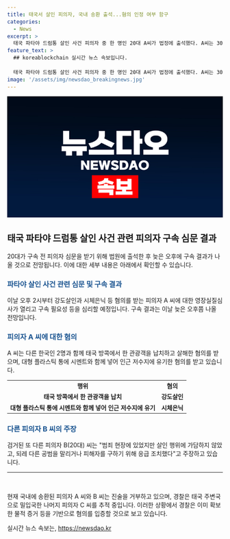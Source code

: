 ```yaml
---
title: 태국서 살인 피의자, 국내 송환 출석...혐의 인정 여부 함구
categories:
  - News
excerpt: >
  태국 파타야 드럼통 살인 사건 피의자 중 한 명인 20대 A씨가 법정에 출석했다. A씨는 30대 한국인을 차량에 태워 납치한 뒤 살해하고, 시체를 시멘트와 함께 플라스틱 통에 넣어 저수지에 유기한 혐의를 받는다. 58일 만에 국내 송환된 A씨는 현재 진술을 거부하고 있다. 또 다른 피의자 B씨는 혐의를 부인하고 있지만, 경찰은 범행을 입증할 물적 증거를 이미 확보했다. 현재 남은 피의자 C씨는 태국 주변국으로 밀입국한 것으로 추정되며, 경찰이 추적 중에 있다. A씨의 구속 결과는 늦은 오후에 나올 예정이다.
feature_text: >
  ## koreablockchain 실시간 뉴스 속보입니다.

  태국 파타야 드럼통 살인 사건 피의자 중 한 명인 20대 A씨가 법정에 출석했다. A씨는 30대 한국인을 차량에 태워 납치한 뒤 살해하고, 시체를 시멘트와 함께 플라스틱 통에 넣어 저수지에 유기한 혐의를 받는다. 58일 만에 국내 송환된 A씨는 현재 진술을 거부하고 있다. 또 다른 피의자 B씨는 혐의를 부인하고 있지만, 경찰은 범행을 입증할 물적 증거를 이미 확보했다. 현재 남은 피의자 C씨는 태국 주변국으로 밀입국한 것으로 추정되며, 경찰이 추적 중에 있다. A씨의 구속 결과는 늦은 오후에 나올 예정이다.
image: '/assets/img/newsdao_breakingnews.jpg'
---
```


<p><img src="/assets/img/newsdao_breakingnews.jpg" alt="koreablockchain 속보" /></p>

<h2 data-ke-size="size26">태국 파타야 드럼통 살인 사건 관련 피의자 구속 심문 결과</h2>

<p data-ke-size="size16">20대가 구속 전 피의자 심문을 받기 위해 법원에 출석한 후 늦은 오후에 구속 결과가 나올 것으로 전망됩니다. 이에 대한 세부 내용은 아래에서 확인할 수 있습니다.</p>

<h3><b><span style="color: #1a5490;">파타야 살인 사건 관련 심문 및 구속 결과</span></b></h3>

<p data-ke-size="size16">이날 오후 2시부터 강도살인과 시체은닉 등 혐의를 받는 피의자 A 씨에 대한 영장실질심사가 열리고 구속 필요성 등을 심리할 예정입니다. 구속 결과는 이날 늦은 오후쯤 나올 전망입니다.</p>

<h3><b><span style="color: #1a5490;">피의자 A 씨에 대한 혐의</span></b></h3>

<p data-ke-size="size16">A 씨는 다른 한국인 2명과 함께 태국 방콕에서 한 관광객을 납치하고 살해한 혐의를 받으며, 대형 플라스틱 통에 시멘트와 함께 넣어 인근 저수지에 유기한 혐의를 받고 있습니다.</p>

<table>
  <tr>
    <td style="text-align: center; height: 17px;"><b>행위</b></td>
    <td style="text-align: center; height: 17px;"><b>혐의</b></td>
  </tr>
  <tr>
    <td style="text-align: center; height: 17px;"><b>태국 방콕에서 한 관광객을 납치</b></td>
    <td style="text-align: center; height: 17px;"><b>강도살인</b></td>
  </tr>
  <tr>
    <td style="text-align: center; height: 17px;"><b>대형 플라스틱 통에 시멘트와 함께 넣어 인근 저수지에 유기</b></td>
    <td style="text-align: center; height: 17px;"><b>시체은닉</b></td>
  </tr>
</table>

<h3><b><span style="color: #1a5490;">다른 피의자 B 씨의 주장</span></b></h3>

<p data-ke-size="size16">검거된 또 다른 피의자 B(20대) 씨는 "범죄 현장에 있었지만 살인 행위에 가담하지 않았고, 되레 다른 공범을 말리거나 피해자를 구하기 위해 응급 조치했다"고 주장하고 있습니다.</p>

<hr data-ke-size="size16">

<p><Image source="https://www.image.com" caption="파타야 살인 사건 관련 피의자 심문" /></p>

<p data-ke-size="size16">현재 국내에 송환된 피의자 A 씨와 B 씨는 진술을 거부하고 있으며, 경찰은 태국 주변국으로 밀입국한 나머지 피의자 C 씨를 추적 중입니다. 이러한 상황에서 경찰은 이미 확보한 물적 증거 등을 기반으로 혐의를 입증할 것으로 보고 있습니다. </p>
실시간 뉴스 속보는, <a href="https://newsdao.kr" rel="dofollow">https://newsdao.kr</a>


